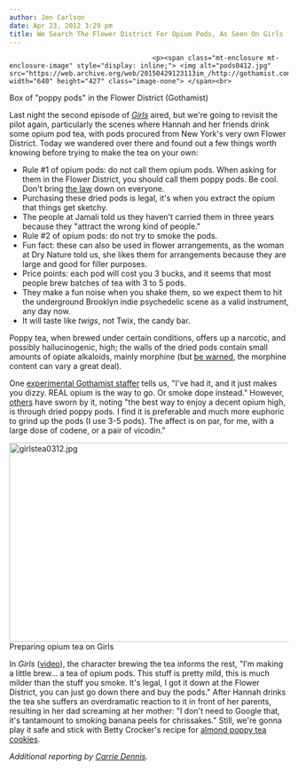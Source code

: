 ```yaml
---
author: Jen Carlson
date: Apr 23, 2012 3:29 pm
title: We Search The Flower District For Opium Pods, As Seen On Girls
---
```


	
										<p><span class="mt-enclosure mt-enclosure-image" style="display: inline;"> <img alt="pods0412.jpg" src="https://web.archive.org/web/20150429123113im_/http://gothamist.com/attachments/arts_jen/pods0412.jpg" width="640" height="427" class="image-none"> </span><br>
<span class="photo_caption">Box of &quot;poppy pods&quot; in the Flower District (Gothamist)</span></p>

<p>Last night the second episode of <a href="https://web.archive.org/web/20150429123113/http://gothamist.com/tags/hbogirls"><em>Girls</em></a> aired, but we&apos;re going to revisit the pilot again, particularly the scenes where Hannah and her friends drink some opium pod tea, with pods procured from New York&apos;s very own Flower District. Today we wandered over there and found out a few things worth knowing before trying to make the tea on your own:</p><ul><li>Rule #1 of opium pods: do not call them opium pods. When asking for them in the Flower District, you should call them poppy pods. Be cool. Don&apos;t bring <a href="https://web.archive.org/web/20150429123113/http://en.wikipedia.org/wiki/Poppy_tea#Legality">the law</a> down on everyone. <br>
</li><li>Purchasing these dried pods is legal, it&apos;s when you extract the opium that things get sketchy.<br>
</li><li>The people at Jamali told us they haven&apos;t carried them in three years because they &quot;attract the wrong kind of people.&quot;<br>
</li><li>Rule #2 of opium pods: do not try to smoke the pods.<br>
</li><li>Fun fact: these can also be used in flower arrangements, as the woman at Dry Nature told us, she likes them for arrangements because they are large and good for filler purposes.<br>
</li><li>Price points: each pod will cost you 3 bucks, and it seems that most people brew batches of tea with 3 to 5 pods.<br>
</li><li>They make a fun noise when you shake them, so we expect them to hit the underground Brooklyn indie psychedelic scene as a valid instrument, any day now.<br>
</li><li>It will taste like <em>twigs</em>, not Twix, the candy bar.</li></ul><p></p>

<p>Poppy tea, when brewed under certain conditions, offers up a narcotic, and possibly hallucinogenic, high; the walls of the dried pods contain small amounts of opiate alkaloids, mainly morphine (but <a href="https://web.archive.org/web/20150429123113/http://poppyseedtea.com/">be warned</a>, the morphine content can vary a great deal). </p>

<p>One <a href="https://web.archive.org/web/20150429123113/http://gothamist.com/2012/03/30/fake_weed_taste_test.php">experimental Gothamist staffer</a> tells us, &quot;I&apos;ve had it, and it just makes you dizzy. REAL opium is the way to go. Or smoke dope instead.&quot; However, <a href="https://web.archive.org/web/20150429123113/http://www.erowid.org/experiences/exp.php?ID=17405">others</a> have sworn by it, noting &quot;the best way to enjoy a decent opium high, is through dried poppy pods. I find it is preferable and much more euphoric to grind up the pods (I use 3-5 pods). The affect is on par, for me, with a large dose of codene, or a pair of vicodin.&quot;</p>

<p><span class="mt-enclosure mt-enclosure-image" style="display: inline;"> <img alt="girlstea0312.jpg" src="https://web.archive.org/web/20150429123113im_/http://gothamist.com/attachments/arts_jen/girlstea0312.jpg" width="640" height="359" class="image-none"> </span><br>
<span class="photo_caption">Preparing opium tea on Girls</span></p>

<p>In <em>Girls</em> (<a href="https://web.archive.org/web/20150429123113/http://youtu.be/OrQfvq9RfM0#t=1m57s">video</a>), the character brewing the tea informs the rest, &quot;I&apos;m making a little brew... a tea of opium pods. This stuff is pretty mild, this is much milder than the stuff you smoke. It&apos;s legal, I got it down at the Flower District, you can just go down there and buy the pods.&quot; After Hannah drinks the tea she suffers an overdramatic reaction to it in front of her parents, resulting in her dad screaming at her mother: &quot;I don&apos;t need to Google that, it&apos;s tantamount to smoking banana peels for chrissakes.&quot; Still, we&apos;re gonna play it safe and stick with Betty Crocker&apos;s recipe for <a href="https://web.archive.org/web/20150429123113/http://www.bettycrocker.com/recipes/almond-poppy-tea-cookies/95d4a85b-25c0-41e4-9279-1aafc309a79a">almond poppy tea cookies</a>.</p>

<p><em>Additional reporting by <a href="https://web.archive.org/web/20150429123113/https://twitter.com/#!/carrden31">Carrie Dennis</a>.</em></p>					
										
									
				